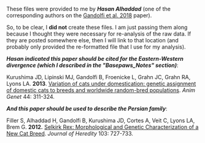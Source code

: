 These files were provided to me by ***Hasan Alhaddad*** (one of the corresponding authors on the [Gandolfi et al. 2018](https://www.nature.com/articles/s41598-018-25438-0) paper).

So, to be clear, I **did not** create these files.  I am just passing them along because I thought they were necessary for re-analysis of the raw data.  If they are posted somewhere else, then I will link to that location (and probably only provided the re-formatted file that I use for my analysis).

***Hasan indicated this paper should be cited for the Eastern-Western divergence (which I described in the "Basepaws_Notes" section)***:

Kurushima JD, Lipinski MJ, Gandolfi B, Froenicke L, Grahn JC, Grahn RA, Lyons LA. **2013**. [Variation of cats under domestication: genetic assignment of domestic cats to breeds and worldwide random-bred populations](https://www.ncbi.nlm.nih.gov/pmc/articles/PMC3594446/). *Anim Genet* 44: 311-324.

***And this paper should be used to describe the Persian family***:

Filler S, Alhaddad H, Gandolfi B, Kurushima JD, Cortes A, Veit C, Lyons LA, Brem G. **2012.** [Selkirk Rex: Morphological and Genetic Characterization of a New Cat Breed](https://www.ncbi.nlm.nih.gov/pmc/articles/PMC3695623/). *Journal of Heredity* 103: 727-733.

